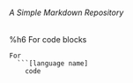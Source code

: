 ###### A Simple Markdown Repository

%h6 For code blocks
```
For 
  ```[language name]
    code
  ```
```
